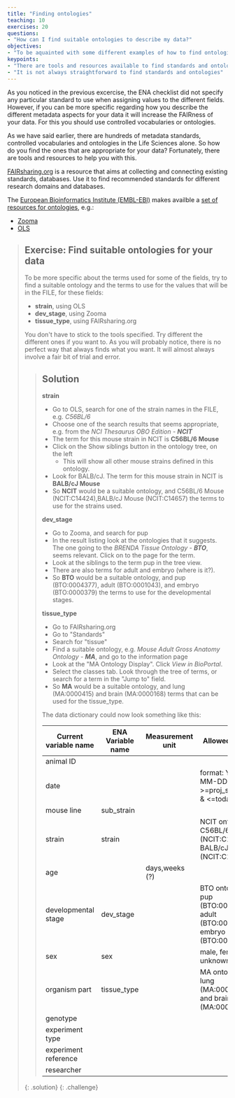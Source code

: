 ```yaml
---
title: "Finding ontologies"
teaching: 10
exercises: 20
questions:
- "How can I find suitable ontologies to describe my data?"
objectives:
- "To be aquainted with some different examples of how to find ontologies and ontology terms"
keypoints:
- "There are tools and resources available to find standards and ontologies"
- "It is not always straightforward to find standards and ontologies"
---
```


As you noticed in the previous excercise, the ENA checklist did not specify any particular standard to use when assigning values to the different fields. However, if you can be more specific regarding how you describe the different metadata aspects for your data it will increase the FAIRness of your data. For this you should use controlled vocabularies or ontologies.

As we have said earlier, there are hundreds of metadata standards, controlled vocabularies and ontologies in the Life Sciences alone. So how do you find the ones that are appropriate for your data? Fortunately, there are tools and resources to help you with this.

[FAIRsharing.org](https://fairsharing.org) is a resource that aims at collecting and connecting existing standards, databases. Use it to find recommended standards for different research domains and databases.

The [European Bioinformatics Institute (EMBL-EBI)](https://www.ebi.ac.uk/) makes availble a [set of resources for ontologies](https://www.ebi.ac.uk/spot/ontology/), e.g.:

* [Zooma](https://www.ebi.ac.uk/spot/zooma/)
* [OLS](https://www.ebi.ac.uk/ols/index)



> ## Exercise: Find suitable ontologies for your data
>
> To be more specific about the terms used for some of the fields, try to find a suitable ontology and the terms to use for the values that will be in the FILE, for these fields:
> * **strain**, using OLS
> * **dev_stage**, using Zooma
> * **tissue_type**, using FAIRsharing.org
>
> You don't have to stick to the tools specified. Try different the different ones if you want to. As you will probably notice, there is no perfect way that always finds what you want. It will almost always involve a fair bit of trial and error.
>
> > ## Solution
> >
> > **strain**
> > * Go to OLS, search for one of the strain names in the FILE, e.g. _C56BL/6_
> > * Choose one of the search results that seems appropriate, e.g. from the _NCI Thesaurus OBO Edition - **NCIT**_
> > * The term for this mouse strain in NCIT is **C56BL/6 Mouse**
> > * Click on the Show siblings button in the ontology tree, on the left
> >   * This will show all other mouse strains defined in this ontology.
> > * Look for BALB/cJ. The term for this mouse strain in NCIT is **BALB/cJ Mouse**
> > * So **NCIT** would be a suitable ontology, and C56BL/6 Mouse (NCIT:C14424),BALB/cJ Mouse (NCIT:C14657) the terms to use for the strains used.
> >
> > **dev_stage**
> > * Go to Zooma, and search for pup
> > * In the result listing look at the ontologies that it suggests. The one going to the _BRENDA Tissue Ontology - **BTO**_, seems relevant. Click on to the page for the term.
> > * Look at the siblings to the term pup in the tree view.
> > * There are also terms for adult and embryo (where is it?).
> > * So **BTO** would be a suitable ontology, and pup (BTO:0004377), adult (BTO:0001043), and embryo (BTO:0000379) the terms to use for the developmental stages.
> >
> > **tissue_type**
> > * Go to FAIRsharing.org
> > * Go to "Standards"
> > * Search for "tissue"
> > * Find a suitable ontology, e.g. _Mouse Adult Gross Anatomy Ontology - **MA**_, and go to the information page
> > * Look at the "MA Ontology Display". Click _View in BioPortal_.
> > * Select the classes tab. Look through the tree of terms, or search for a term in the "Jump to" field.
> > * So **MA** would be a suitable ontology, and lung (MA:0000415) and brain (MA:0000168) terms that can be used for the tissue_type.
> >
> > The data dictionary could now look something like this:
> >
> > | Current variable name | ENA Variable name | Measurement unit | Allowed values | Definition | Description |
> > |-|-|-|-|-|-|
> > | animal ID |  |  |  |  |  |
> > | date |  |  | format: YYYY-MM-DD, >=proj_start_date & <=today | Date of experiment ??? |  |
> > | mouse line | sub_strain |  |  |  |  |
> > | strain | strain |  | NCIT ontology: C56BL/6 Mouse (NCIT:C14424),<br> BALB/cJ Mouse (NCIT:C14657) | The mouse strain of the animal |  |
> > | age |  | days,weeks (?) |  | Age of animal |  |
> > | developmental stage | dev_stage |  | BTO ontology: pup (BTO:0004377), adult (BTO:0001043), embryo (BTO:0000379) |  |  |
> > | sex | sex |  | male, female, unknown | Sex of the animal |  |
> > | organism part | tissue_type |  | MA ontology: lung (MA:0000415) and brain (MA:0000168) |  |  |
> > | genotype |  |  |  |  |  |
> > | experiment type |  |  |  |  |  |
> > | experiment reference |  |  |  |  |  |
> > | researcher |  |  |  |  |  |
> >
> {: .solution}
{: .challenge}
